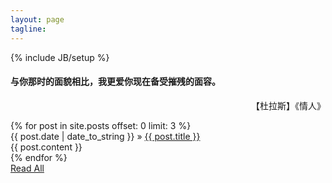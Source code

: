 ```yaml
---
layout: page
tagline:
---
```

{% include JB/setup %}

<p align="right"> <h4>  与你那时的面貌相比，我更爱你现在备受摧残的面容。 </h4> </p>
<p align="right"> 【杜拉斯】《情人》 </p>
{% for post in site.posts offset: 0 limit: 3 %}
<div class="customed_post">
    <div class="post_info">
        <span class="post_title">{{ post.date | date_to_string }}</span>
    &raquo; <a href="{{ BASE_PATH }}{{ post.url }}">{{ post.title }}</a>
    </div>
    <div class="post_content">
        {{ post.content }}
    </div>
</div>
{% endfor %}

<div class="continue">
    <a href="/pages/archive.html"><i class="fa fa-hand-o-left fa-3x"></i> Read All </a>
</div>
